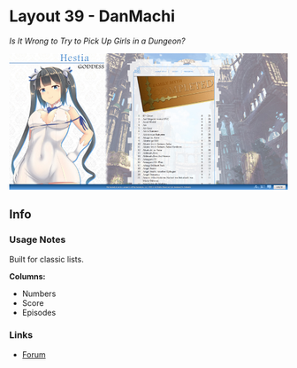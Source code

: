 # Layout 39 - DanMachi

*Is It Wrong to Try to Pick Up Girls in a Dungeon?*

![](gallery/demo.jpg)

## Info

### Usage Notes

Built for classic lists.

**Columns:**

- Numbers
- Score
- Episodes

### Links

- [Forum](https://myanimelist.net/forum/?topicid=1465950)